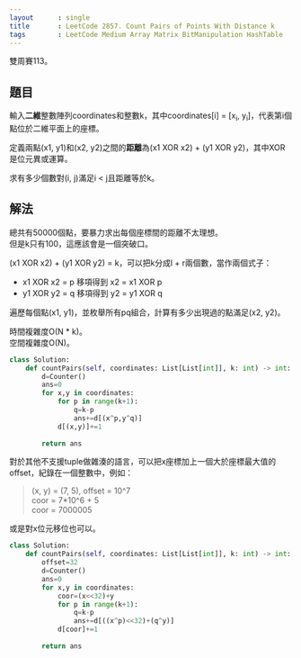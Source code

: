 ```yaml
---
layout      : single
title       : LeetCode 2857. Count Pairs of Points With Distance k
tags        : LeetCode Medium Array Matrix BitManipulation HashTable
---
```

雙周賽113。

## 題目

輸入**二維**整數陣列coordinates和整數k，其中coordinates[i] = [x<sub>i</sub>, y<sub>i</sub>]，代表第i個點位於二維平面上的座標。  

定義兩點(x1, y1)和(x2, y2)之間的**距離**為(x1 XOR x2) + (y1 XOR y2)，其中XOR是位元異或運算。  

求有多少個數對(i, j)滿足i < j且距離等於k。  

## 解法

總共有50000個點，要暴力求出每個座標間的距離不太理想。  
但是k只有100，這應該會是一個突破口。  

(x1 XOR x2) + (y1 XOR y2) = k，可以把k分成l + r兩個數，當作兩個式子：  

- x1 XOR x2 = p 移項得到 x2 = x1 XOR p  
- y1 XOR y2 = q 移項得到 y2 = y1 XOR q  

遍歷每個點(x1, y1)，並枚舉所有pq組合，計算有多少出現過的點滿足(x2, y2)。  

時間複雜度O(N \* k)。  
空間複雜度O(N)。  

```python
class Solution:
    def countPairs(self, coordinates: List[List[int]], k: int) -> int:
        d=Counter()
        ans=0
        for x,y in coordinates:
            for p in range(k+1):
                q=k-p
                ans+=d[(x^p,y^q)]
            d[(x,y)]+=1
            
        return ans
```

對於其他不支援tuple做雜湊的語言，可以把x座標加上一個大於座標最大值的offset，紀錄在一個整數中，例如：  
> (x, y) = (7, 5), offset = 10^7  
> coor = 7\*10^6 + 5  
> coor = 7000005  

或是對x位元移位也可以。  

```python
class Solution:
    def countPairs(self, coordinates: List[List[int]], k: int) -> int:
        offset=32
        d=Counter()
        ans=0
        for x,y in coordinates:
            coor=(x<<32)+y
            for p in range(k+1):
                q=k-p
                ans+=d[((x^p)<<32)+(q^y)]
            d[coor]+=1
            
        return ans
```
